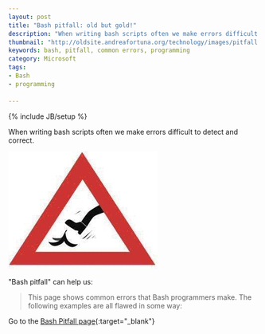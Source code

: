 ```yaml
---
layout: post
title: "Bash pitfall: old but gold!"
description: "When writing bash scripts often we make errors difficult to detect and correct."
thumbnail: "http://oldsite.andreafortuna.org/technology/images/pitfall.jpg"
keywords: bash, pitfall, common errors, programming
category: Microsoft
tags: 
- Bash
- programming

---
```

{% include JB/setup %}


When writing bash scripts often we make errors difficult to detect and correct.

![Pitfall](/technology/images/pitfall.jpg)
<!-- more -->

"Bash pitfall" can help us:

>This page shows common errors that Bash programmers make. The following examples are all flawed in some way: 

Go to the [Bash Pitfall page](http://mywiki.wooledge.org/BashPitfalls){:target="_blank"}